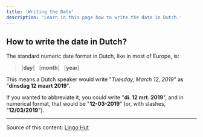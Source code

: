 ```yaml
---
title: 'Writing the Date'
description: 'Learn in this page how to write the date in Dutch.'
---
```


## How to write the date in Dutch?

The standard numeric date format in Dutch, like in most of Europe, is:

> [**day**] &nbsp; [**month**] &nbsp; [**year**]

This means a Dutch speaker would write "_Tuesday, March 12, 2019_" as "**dinsdag 12 maart 2019**".

If you wanted to abbreviate it, you could write "**di. 12 mrt. 2019**", and in numerical format, that would be "**12-03-2019**" (or, with slashes, "**12/03/2019**").

---

Source of this content: [Lingo Hut](https://www.lingohut.com/en/v772619/dutch-lessons-months-of-the-year)
